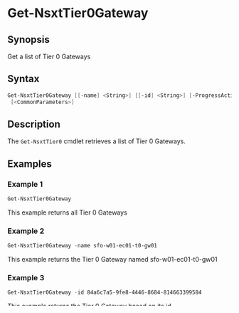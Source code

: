 # Get-NsxtTier0Gateway

## Synopsis

Get a list of Tier 0 Gateways

## Syntax

```powershell
Get-NsxtTier0Gateway [[-name] <String>] [[-id] <String>] [-ProgressAction <ActionPreference>]
 [<CommonParameters>]
```

## Description

The `Get-NsxtTier0` cmdlet retrieves a list of Tier 0 Gateways.

## Examples

### Example 1

```powershell
Get-NsxtTier0Gateway
```

This example returns all Tier 0 Gateways

### Example 2

```powershell
Get-NsxtTier0Gateway -name sfo-w01-ec01-t0-gw01
```

This example returns the Tier 0 Gateway named sfo-w01-ec01-t0-gw01

### Example 3

```powershell
Get-NsxtTier0Gateway -id 84a6c7a5-9fe8-4446-8684-814663399584
```

This example returns the Tier 0 Gateway based on its id.

## Parameters

### -name

The Tier 0 Gateway name.

```yaml
Type: String
Parameter Sets: (All)
Aliases:

Required: False
Position: 1
Default value: None
Accept pipeline input: False
Accept wildcard characters: False
```

### -id

The Tier 0 Gateway id.

```yaml
Type: String
Parameter Sets: (All)
Aliases:

Required: False
Position: 2
Default value: None
Accept pipeline input: False
Accept wildcard characters: False
```

### -ProgressAction

Progress Action

```yaml
Type: ActionPreference
Parameter Sets: (All)
Aliases: proga

Required: False
Position: Named
Default value: None
Accept pipeline input: False
Accept wildcard characters: False
```

### Common Parameters

This cmdlet supports the common parameters: -Debug, -ErrorAction, -ErrorVariable, -InformationAction, -InformationVariable, -OutVariable, -OutBuffer, -PipelineVariable, -Verbose, -WarningAction, and -WarningVariable. For more information, see [about_CommonParameters](http://go.microsoft.com/fwlink/?LinkID=113216).
